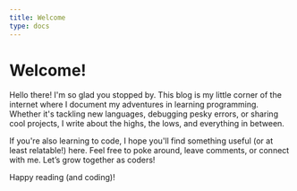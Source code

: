```yaml
---
title: Welcome
type: docs
---
```


# Welcome!

Hello there! I'm so glad you stopped by. This blog is my little corner of the internet where I document my adventures in learning programming. Whether it's tackling new languages, debugging pesky errors, or sharing cool projects, I write about the highs, the lows, and everything in between.

If you're also learning to code, I hope you'll find something useful (or at least relatable!) here. Feel free to poke around, leave comments, or connect with me. Let’s grow together as coders!

Happy reading (and coding)!